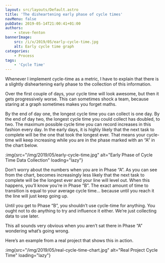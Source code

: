 ```yaml
---
layout: src/layouts/Default.astro
title: 'The disheartening early phase of cycle times'
navMenu: false
pubDate: 2019-05-14T21:00:41+01:00
authors:
    - steve-fenton
bannerImage:
    src: /i/x/2019/05/early-cycle-time.jpg
    alt: Early cycle time graph
categories:
    - Process
tags:
    - 'Cycle Time'
---
```


Whenever I implement cycle-time as a metric, I have to explain that there is a slightly disheartening early phase to the collection of this information.

Over the first couple of days, your cycle time will look awesome, but then it gets progressively worse. This can sometimes shock a team, because staring at a graph sometimes makes you forget maths.

By the end of day one, the longest cycle time you can collect is one day. By the end of day two, the longest cycle time you could collect has doubled, to two. The maximum possible cycle time you can record increases in this fashion every day. In the early days, it is highly likely that the next task to complete will be the one that took the longest ever. That means your cycle-time will keep increasing while you are in the phase marked with an “A” in the chart below.

:img{src="/img/2019/05/early-cycle-time.jpg" alt="Early Phase of Cycle Time Data Collection" loading="lazy"}

Don’t worry about the numbers when you are in Phase “A”. As you can see from the chart, becomes increasingly less likely that the next task to complete will be the longest ever and your line will level out. When this happens, you’ll know you’re in Phase “B”. The exact amount of time to transition is equal to your average cycle time… because until you reach it the line will just keep going up.

Until you get to Phase “B”, you shouldn’t use cycle-time for anything. You ought not to do anything to try and influence it either. We’re just collecting data to use later.

This all sounds very obvious when you aren’t sat there in Phase “A” wondering what’s going wrong.

Here’s an example from a real project that shows this in action.

:img{src="/img/2019/05/real-cycle-time-chart.jpg" alt="Real Project Cycle Time" loading="lazy"}